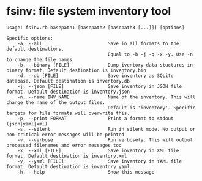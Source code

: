 # fsinv: file system inventory tool

	Usage: fsinv.rb basepath1 [basepath2 [basepath3 [...]]] [options]

	Specific options:
	    -a, --all                        Save in all formats to the default destinations.
	                                     Equal to -b -j -q -x -y. Use -n to change the file names
	    -b, --binary [FILE]              Dump iventory data stuctures in binary format. Default destination is inventory.bin
	    -d, --db [FILE]                  Save inventory as SQLite database. Default destination is inventory.db
	    -j, --json [FILE]                Save inventory in JSON file format. Default destination is inventory.json
	    -n, --name INV_NAME              Name of the inventory. This will change the name of the output files.
	                                     Default is 'inventory'. Specific targets for file formats will overwrite this.
	    -p, --print FORMAT               Print a format to stdout (json|yaml|xml)
	    -s, --silent                     Run in silent mode. No output or non-critical error messages will be printed
	    -v, --verbose                    Run verbosely. This will output processed filenames and error messages too
	    -x, --xml [FILE]                 Save inventory in XML file format. Default destination is inventory.xml
	    -y, --yaml [FILE]                Save inventory in YAML file format. Default destination is inventory.yaml
	    -h, --help                       Show this message
